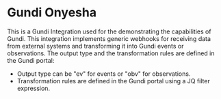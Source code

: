 # Gundi Onyesha
This is a Gundi Integration used for the demonstrating the capabilities of Gundi.
This integration implements generic webhooks for receiving data from external systems and transforming it into Gundi events or observations.
The output type and the transformation rules are defined in the Gundi portal:
- Output type can be "ev" for events or "obv" for observations.
- Transformation rules are defined in the Gundi portal using a JQ filter expression.
